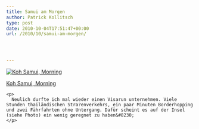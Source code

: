 ```yaml
---
title: Samui am Morgen
author: Patrick Kollitsch
type: post
date: 2010-10-04T17:51:47+00:00
url: /2010/10/samui-am-morgen/




---
```

<div class="media image">
  <a href="http://www.flickr.com/photos/schreibblogade/5053840546/" title="Koh Samui, Morning"><img src="//farm5.static.flickr.com/4147/5053840546_508106e2a7.jpg" alt="Koh Samui, Morning" /></p> 
  
  <p>
    Koh Samui, Morning
  </p>
  
  <p>
    </a></div> 
    
    <p>
      Neulich durfte ich mal wieder einen Visarun unternehmen. Viele Stunden thailändischen Stra?enverkehrs, ein paar Minuten Borderhopping und zwei Fährfahrten ohne Untergang. Dafür scheint es auf der Insel (siehe Photo) ein wenig geregnet zu haben&#8230;
    </p>